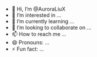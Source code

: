 - 👋 Hi, I’m @AuroraLiuX
- 👀 I’m interested in ...
- 🌱 I’m currently learning ...
- 💞️ I’m looking to collaborate on ...
- 📫 How to reach me ...
- 😄 Pronouns: ...
- ⚡ Fun fact: ...

<!---
AuroraLiuX/AuroraLiuX is a ✨ special ✨ repository because its `README.md` (this file) appears on your GitHub profile.
You can click the Preview link to take a look at your changes.
--->
